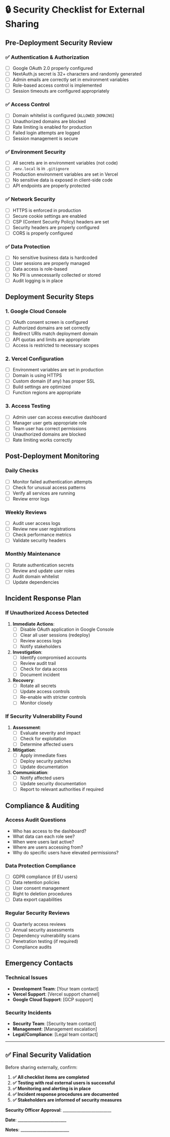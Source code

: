 # 🔒 Security Checklist for External Sharing

## Pre-Deployment Security Review

### ✅ Authentication & Authorization
- [ ] Google OAuth 2.0 properly configured
- [ ] NextAuth.js secret is 32+ characters and randomly generated
- [ ] Admin emails are correctly set in environment variables
- [ ] Role-based access control is implemented
- [ ] Session timeouts are configured appropriately

### ✅ Access Control
- [ ] Domain whitelist is configured (`ALLOWED_DOMAINS`)
- [ ] Unauthorized domains are blocked
- [ ] Rate limiting is enabled for production
- [ ] Failed login attempts are logged
- [ ] Session management is secure

### ✅ Environment Security
- [ ] All secrets are in environment variables (not code)
- [ ] `.env.local` is in `.gitignore`
- [ ] Production environment variables are set in Vercel
- [ ] No sensitive data is exposed in client-side code
- [ ] API endpoints are properly protected

### ✅ Network Security
- [ ] HTTPS is enforced in production
- [ ] Secure cookie settings are enabled
- [ ] CSP (Content Security Policy) headers are set
- [ ] Security headers are properly configured
- [ ] CORS is properly configured

### ✅ Data Protection
- [ ] No sensitive business data is hardcoded
- [ ] User sessions are properly managed
- [ ] Data access is role-based
- [ ] No PII is unnecessarily collected or stored
- [ ] Audit logging is in place

## Deployment Security Steps

### 1. Google Cloud Console
- [ ] OAuth consent screen is configured
- [ ] Authorized domains are set correctly
- [ ] Redirect URIs match deployment domain
- [ ] API quotas and limits are appropriate
- [ ] Access is restricted to necessary scopes

### 2. Vercel Configuration
- [ ] Environment variables are set in production
- [ ] Domain is using HTTPS
- [ ] Custom domain (if any) has proper SSL
- [ ] Build settings are optimized
- [ ] Function regions are appropriate

### 3. Access Testing
- [ ] Admin user can access executive dashboard
- [ ] Manager user gets appropriate role
- [ ] Team user has correct permissions
- [ ] Unauthorized domains are blocked
- [ ] Rate limiting works correctly

## Post-Deployment Monitoring

### Daily Checks
- [ ] Monitor failed authentication attempts
- [ ] Check for unusual access patterns
- [ ] Verify all services are running
- [ ] Review error logs

### Weekly Reviews
- [ ] Audit user access logs
- [ ] Review new user registrations
- [ ] Check performance metrics
- [ ] Validate security headers

### Monthly Maintenance
- [ ] Rotate authentication secrets
- [ ] Review and update user roles
- [ ] Audit domain whitelist
- [ ] Update dependencies

## Incident Response Plan

### If Unauthorized Access Detected
1. **Immediate Actions**:
   - [ ] Disable OAuth application in Google Console
   - [ ] Clear all user sessions (redeploy)
   - [ ] Review access logs
   - [ ] Notify stakeholders

2. **Investigation**:
   - [ ] Identify compromised accounts
   - [ ] Review audit trail
   - [ ] Check for data access
   - [ ] Document incident

3. **Recovery**:
   - [ ] Rotate all secrets
   - [ ] Update access controls
   - [ ] Re-enable with stricter controls
   - [ ] Monitor closely

### If Security Vulnerability Found
1. **Assessment**:
   - [ ] Evaluate severity and impact
   - [ ] Check for exploitation
   - [ ] Determine affected users

2. **Mitigation**:
   - [ ] Apply immediate fixes
   - [ ] Deploy security patches
   - [ ] Update documentation

3. **Communication**:
   - [ ] Notify affected users
   - [ ] Update security documentation
   - [ ] Report to relevant authorities if required

## Compliance & Auditing

### Access Audit Questions
- Who has access to the dashboard?
- What data can each role see?
- When were users last active?
- Where are users accessing from?
- Why do specific users have elevated permissions?

### Data Protection Compliance
- [ ] GDPR compliance (if EU users)
- [ ] Data retention policies
- [ ] User consent management
- [ ] Right to deletion procedures
- [ ] Data export capabilities

### Regular Security Reviews
- [ ] Quarterly access reviews
- [ ] Annual security assessments
- [ ] Dependency vulnerability scans
- [ ] Penetration testing (if required)
- [ ] Compliance audits

## Emergency Contacts

### Technical Issues
- **Development Team**: [Your team contact]
- **Vercel Support**: [Vercel support channel]
- **Google Cloud Support**: [GCP support]

### Security Incidents
- **Security Team**: [Security team contact]
- **Management**: [Management escalation]
- **Legal/Compliance**: [Legal team contact]

---

## ✅ Final Security Validation

Before sharing externally, confirm:

1. **✅ All checklist items are completed**
2. **✅ Testing with real external users is successful**
3. **✅ Monitoring and alerting is in place**
4. **✅ Incident response procedures are documented**
5. **✅ Stakeholders are informed of security measures**

**Security Officer Approval**: ________________________

**Date**: ________________________

**Notes**: ________________________
